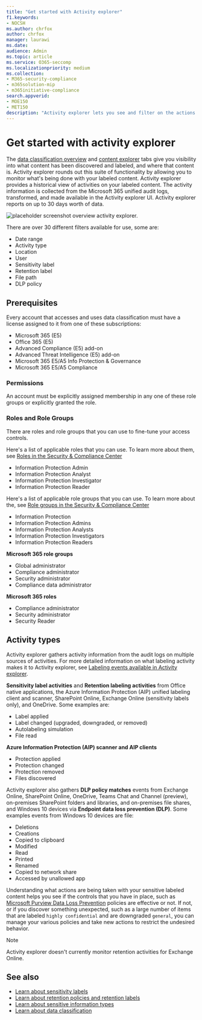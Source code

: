 ```yaml
---
title: "Get started with Activity explorer"
f1.keywords:
- NOCSH
ms.author: chrfox
author: chrfox
manager: laurawi
ms.date: 
audience: Admin
ms.topic: article
ms.service: O365-seccomp
ms.localizationpriority: medium
ms.collection: 
- M365-security-compliance
- m365solution-mip
- m365initiative-compliance
search.appverid: 
- MOE150
- MET150
description: "Activity explorer lets you see and filter on the actions users are taking on your labeled content."
---
```


# Get started with activity explorer

The [data classification overview](data-classification-overview.md) and [content explorer](data-classification-content-explorer.md) tabs give you visibility into what content has been discovered and labeled, and where that content is. Activity explorer rounds out this suite of functionality by allowing you to monitor what's being done with your labeled content. Activity explorer provides a historical view of activities on your labeled content. The activity information is collected from the Microsoft 365 unified audit logs, transformed, and made available in the Activity explorer UI. Activity explorer reports on up to 30 days worth of data.

![placeholder screenshot overview activity explorer.](../media/data-classification-activity-explorer-1.png)

There are over 30 different filters available for use, some are:

- Date range
- Activity type
- Location
- User
- Sensitivity label
- Retention label
- File path
- DLP policy



## Prerequisites

Every account that accesses and uses data classification must have a license assigned to it from one of these subscriptions:

- Microsoft 365 (E5)
- Office 365 (E5)
- Advanced Compliance (E5) add-on
- Advanced Threat Intelligence (E5) add-on
- Microsoft 365 E5/A5 Info Protection & Governance
- Microsoft 365 E5/A5 Compliance

### Permissions

An account must be explicitly assigned membership in any one of these role groups or explicitly granted the role.

### Roles and Role Groups

There are roles and role groups that you can use to fine-tune your access controls.

Here's a list of applicable roles that you can use. To learn more about them, see [Roles in the Security & Compliance Center](../security/office-365-security/permissions-in-the-security-and-compliance-center.md#roles-in-the-security--compliance-center)

- Information Protection Admin
- Information Protection Analyst
- Information Protection Investigator
- Information Protection Reader

Here's a list of applicable role groups that you can use. To learn more about the, see [Role groups in the Security & Compliance Center](../security/office-365-security/permissions-in-the-security-and-compliance-center.md#role-groups-in-the-security--compliance-center)

- Information Protection
- Information Protection Admins
- Information Protection Analysts
- Information Protection Investigators
- Information Protection Readers

<!--
> [!IMPORTANT]
> Access to Activity explorer via the Security reader or Device Management role groups or other has been removed-->

**Microsoft 365 role groups**

- Global administrator
- Compliance administrator
- Security administrator
- Compliance data administrator

**Microsoft 365 roles**

- Compliance administrator
- Security administrator
- Security Reader

## Activity types

Activity explorer gathers activity information from the audit logs on multiple sources of activities. For more detailed information on what labeling activity makes it to Activity explorer, see [Labeling events available in Activity explorer](data-classification-activity-explorer-available-events.md).

**Sensitivity label activities** and **Retention labeling activities** from Office native applications, the Azure Information Protection (AIP) unified labeling client and scanner, SharePoint Online, Exchange Online (sensitivity labels only), and OneDrive. Some examples are:

- Label applied
- Label changed (upgraded, downgraded, or removed)
- Autolabeling simulation
- File read

**Azure Information Protection (AIP) scanner and AIP clients**

- Protection applied
- Protection changed
- Protection removed
- Files discovered

Activity explorer also gathers **DLP policy matches** events from Exchange Online, SharePoint Online, OneDrive, Teams Chat and Channel (preview), on-premises SharePoint folders and libraries, and on-premises file shares, and Windows 10 devices via **Endpoint data loss prevention (DLP)**. Some examples events from Windows 10 devices are file:

- Deletions
- Creations
- Copied to clipboard
- Modified
- Read
- Printed
- Renamed
- Copied to network share
- Accessed by unallowed app 

Understanding what actions are being taken with your sensitive labeled content helps you see if the controls that you have in place, such as [Microsoft Purview Data Loss Prevention](dlp-learn-about-dlp.md) policies are effective or not. If not, or if you discover something unexpected, such as a large number of items that are labeled `highly confidential` and are downgraded `general`, you can manage your various policies and take new actions to restrict the undesired behavior.

> [!NOTE]
> Activity explorer doesn't currently monitor retention activities for Exchange Online.

## See also

- [Learn about sensitivity labels](sensitivity-labels.md)
- [Learn about retention policies and retention labels](retention.md)
- [Learn about sensitive information types](sensitive-information-type-learn-about.md)
- [Learn about data classification](data-classification-overview.md)

